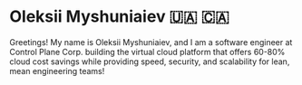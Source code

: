 # Oleksii Myshuniaiev 🇺🇦 🇨🇦

Greetings! My name is Oleksii Myshuniaiev, and I am a software engineer at Control Plane Corp. building the virtual cloud platform that offers 60-80% cloud cost savings while providing speed, security, and scalability for lean, mean engineering teams!
